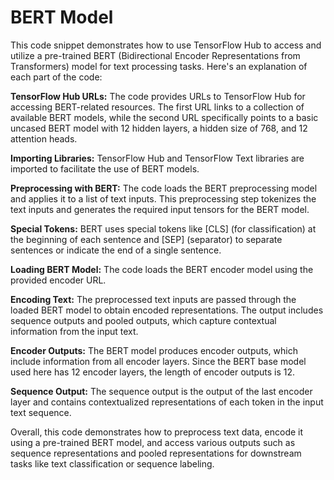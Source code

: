 # BERT Model

This code snippet demonstrates how to use TensorFlow Hub to access and utilize a pre-trained BERT (Bidirectional Encoder Representations from Transformers) model for text processing tasks. Here's an explanation of each part of the code:

**TensorFlow Hub URLs:** The code provides URLs to TensorFlow Hub for accessing BERT-related resources. The first URL links to a collection of available BERT models, while the second URL specifically points to a basic uncased BERT model with 12 hidden layers, a hidden size of 768, and 12 attention heads.

**Importing Libraries:** TensorFlow Hub and TensorFlow Text libraries are imported to facilitate the use of BERT models.

**Preprocessing with BERT:** The code loads the BERT preprocessing model and applies it to a list of text inputs. This preprocessing step tokenizes the text inputs and generates the required input tensors for the BERT model.

**Special Tokens:** BERT uses special tokens like [CLS] (for classification) at the beginning of each sentence and [SEP] (separator) to separate sentences or indicate the end of a single sentence.

**Loading BERT Model:** The code loads the BERT encoder model using the provided encoder URL.

**Encoding Text:** The preprocessed text inputs are passed through the loaded BERT model to obtain encoded representations. The output includes sequence outputs and pooled outputs, which capture contextual information from the input text.

**Encoder Outputs:** The BERT model produces encoder outputs, which include information from all encoder layers. Since the BERT base model used here has 12 encoder layers, the length of encoder outputs is 12.

**Sequence Output:** The sequence output is the output of the last encoder layer and contains contextualized representations of each token in the input text sequence.

Overall, this code demonstrates how to preprocess text data, encode it using a pre-trained BERT model, and access various outputs such as sequence representations and pooled representations for downstream tasks like text classification or sequence labeling.
